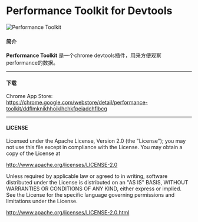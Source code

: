 Performance Toolkit for Devtools
==========
![Performance Toolkit](http://lh4.googleusercontent.com/GyTMYAgAsAlte6apRDUNy5F4KR94J7SLu6EhoLZL5Yd_5oynZxIen3Z29Sm_KgmQPBHN0yi1Ph8=s1280-h800-e365-rw)

#### 简介

**Performance Toolkit** 是一个chrome devtools插件，用来方便观察performance的数据。

****

#### 下载
Chrome App Store: 
<https://chrome.google.com/webstore/detail/performance-toolkit/ddflmknikhhoiklhchkfpeiadchflbcg>

****

#### LICENSE
Licensed under the Apache License, Version 2.0 (the "License");
you may not use this file except in compliance with the License.
You may obtain a copy of the License at

   http://www.apache.org/licenses/LICENSE-2.0

Unless required by applicable law or agreed to in writing, software
distributed under the License is distributed on an "AS IS" BASIS,
WITHOUT WARRANTIES OR CONDITIONS OF ANY KIND, either express or implied.
See the License for the specific language governing permissions and
limitations under the License.

http://www.apache.org/licenses/LICENSE-2.0.html
